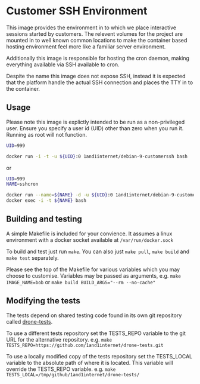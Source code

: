 # Customer SSH Environment

This image provides the environment in to which we place interactive sessions started by customers. The relevent volumes for the project are mounted in to well known common locations to make the container based hosting environment feel more like a familiar server environment.

Additionally this image is responsible for hosting the cron daemon, making everything available via SSH available to cron.

Despite the name this image does not expose SSH, instead it is expected that the platform handle the actual SSH connection and places the TTY in to the container.

## Usage

Please note this image is explictly intended to be run as a non-privileged user. Ensure you specify a user id (UID) other than zero when you run it. Running as root will not function.


```bash
UID=999

docker run -i -t -u ${UID}:0 1and1internet/debian-9-customerssh bash
```

or

```bash
UID=999
NAME=sshcron

docker run --name=${NAME} -d -u ${UID}:0 1and1internet/debian-9-customerssh /init/run_forever.sh
docker exec -i -t ${NAME} bash
```

## Building and testing

A simple Makefile is included for your convience. It assumes a linux environment with a docker socket available at `/var/run/docker.sock`

To build and test just run `make`.
You can also just `make pull`, `make build` and `make test` separately.

Please see the top of the Makefile for various variables which you may choose to customise. Variables may be passed as arguments, e.g. `make IMAGE_NAME=bob` or `make build BUILD_ARGS="--rm --no-cache"`

## Modifying the tests

The tests depend on shared testing code found in its own git repository called [drone-tests](https://github.com/1and1internet/drone-tests).

To use a different tests repository set the TESTS_REPO variable to the git URL for the alternative repository. e.g. `make TESTS_REPO=https://github.com/1and1internet/drone-tests.git`

To use a locally modified copy of the tests repository set the TESTS_LOCAL variable to the absolute path of where it is located. This variable will override the TESTS_REPO variable. e.g. `make TESTS_LOCAL=/tmp/github/1and1internet/drone-tests/`
